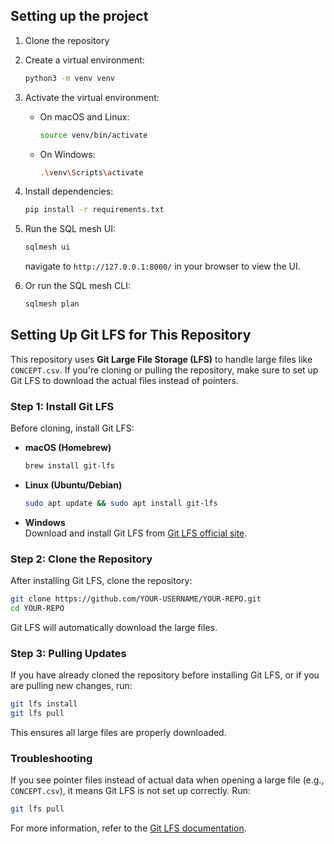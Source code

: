 

## Setting up the project

1. Clone the repository
2. Create a virtual environment:
    ```sh
    python3 -m venv venv
    ```

3. Activate the virtual environment:
    - On macOS and Linux:
        ```sh
        source venv/bin/activate
        ```
    - On Windows:
        ```sh
        .\venv\Scripts\activate
        ```

4. Install dependencies:
    ```sh
    pip install -r requirements.txt
    ```
5. Run the SQL mesh UI:
    ```sh
    sqlmesh ui
    ```
   navigate to `http://127.0.0.1:8000/` in your browser to view the UI.
6. Or run the SQL mesh CLI:
    ```sh
    sqlmesh plan
    ```



## Setting Up Git LFS for This Repository

This repository uses **Git Large File Storage (LFS)** to handle large files like `CONCEPT.csv`. If you're cloning or pulling the repository, make sure to set up Git LFS to download the actual files instead of pointers.

### Step 1: Install Git LFS
Before cloning, install Git LFS:

- **macOS (Homebrew)**  
  ```sh
  brew install git-lfs
  ```

- **Linux (Ubuntu/Debian)**
  ```sh
  sudo apt update && sudo apt install git-lfs
  ```

- **Windows**  
  Download and install Git LFS from [Git LFS official site](https://git-lfs.github.com/).

### Step 2: Clone the Repository
After installing Git LFS, clone the repository:

```sh
git clone https://github.com/YOUR-USERNAME/YOUR-REPO.git
cd YOUR-REPO
```

Git LFS will automatically download the large files.

### Step 3: Pulling Updates
If you have already cloned the repository before installing Git LFS, or if you are pulling new changes, run:

```sh
git lfs install
git lfs pull
```

This ensures all large files are properly downloaded.

### Troubleshooting
If you see pointer files instead of actual data when opening a large file (e.g., `CONCEPT.csv`), it means Git LFS is not set up correctly. Run:

```sh
git lfs pull
```

For more information, refer to the [Git LFS documentation](https://git-lfs.github.com/).
